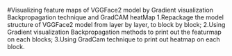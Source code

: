 #Visualizing feature maps of VGGFace2 model by Gradient visualization Backpropagation technique and GradCAM heatMap 
1.Repackage the model structure of VGGFace2 model from layer by layer, to block by block;
2.Using Gradient visualization Backpropagation methods to print out the featurmap on each blocks;
3.Using GradCam technique to print out heatmap on each block.

